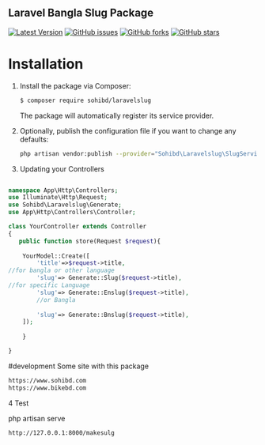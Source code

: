 ## Laravel Bangla Slug Package 
[![Latest Version](https://img.shields.io/github/release/zahidul1994/laravelslug-package.svg?style=flat-square)](https://github.com/zahidul1994/laravelslug-package/releases)
[![GitHub issues](https://img.shields.io/github/issues/zahidul1994/laravelslug-package)](https://github.com/zahidul1994/laravelslug-package/issues)
[![GitHub forks](https://img.shields.io/github/forks/zahidul1994/laravelslug-package)](https://github.com/zahidul1994/laravelslug-package/network)
[![GitHub stars](https://img.shields.io/github/stars/zahidul1994/laravelslug-package)](https://github.com/zahidul1994/laravelslug-package/stargazers)

# Installation

1. Install the package via Composer:

    ```sh
    $ composer require sohibd/laravelslug
    ```

    The package will automatically register its service provider.

2. Optionally, publish the configuration file if you want to change any defaults:

    ```sh
    php artisan vendor:publish --provider="Sohibd\Laravelslug\SlugServiceProvider"
    ```

3. Updating your Controllers

``` php

namespace App\Http\Controllers;
use Illuminate\Http\Request;
use Sohibd\Laravelslug\Generate;
use App\Http\Controllers\Controller;

class YourController extends Controller
{
   public function store(Request $request){
   
    YourModel::Create([
        'title'=>$request->title,
//for bangla or other language
        'slug'=> Generate::Slug($request->title),
//for specific Language 
        'slug'=> Generate::Enslug($request->title),
        //or Bangla
        
        'slug'=> Generate::Bnslug($request->title),
    ]);
     
    }   

}
```
#development Some site with this package 
```sh
https://www.sohibd.com
https://www.bikebd.com
```


4 Test 

php artisan serve

```sh
http://127.0.0.1:8000/makesulg

```
